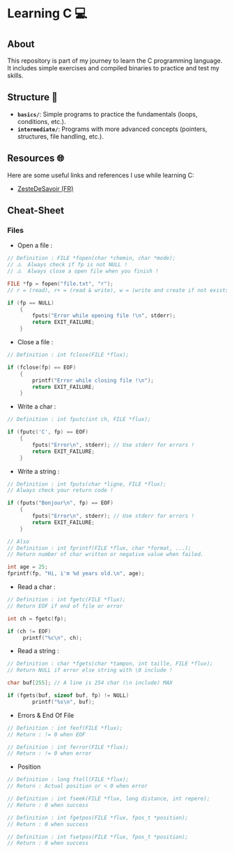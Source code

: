 # Learning C 💻

## About  
This repository is part of my journey to learn the C programming language.
It includes simple exercises and compiled binaries to practice and test my skills.

## Structure 📂  
- **`basics/`**: Simple programs to practice the fundamentals (loops, conditions, etc.).
- **`intermediate/`**: Programs with more advanced concepts (pointers, structures, file handling, etc.).

## Resources 🌐  
Here are some useful links and references I use while learning C: 
- [ZesteDeSavoir (FR)](https://zestedesavoir.com/tutoriels/755/le-langage-c-1/)

## Cheat-Sheet

### Files

- Open a file :
```c
// Definition : FILE *fopen(char *chemin, char *mode);
// ⚠️  Always check if fp is not NULL !
// ⚠️  Always close a open file when you finish !

FILE *fp = fopen("file.txt", "r");
// r = (read), r+ = (read & write), w = (write and create if not exists), w+ = (read and write, create if not exists), a = (add), a+ = (read and add at the end of the file)

if (fp == NULL)
    {
        fputs("Error while opening file !\n", stderr);
        return EXIT_FAILURE;
    }
```

- Close a file : 
```c
// Definition : int fclose(FILE *flux);

if (fclose(fp) == EOF)
    {
        printf("Error while closing file !\n");
        return EXIT_FAILURE;        
    }
```

- Write a char : 
```c
// Definition : int fputc(int ch, FILE *flux);

if (fputc('C', fp) == EOF)
    {
        fputs("Error\n", stderr); // Use stderr for errors !
        return EXIT_FAILURE;
    }
```

- Write a string :
```c
// Definition : int fputs(char *ligne, FILE *flux);
// Always check your return code !

if (fputs("Bonjour\n", fp) == EOF)
    {
        fputs("Error\n", stderr); // Use stderr for errors !
        return EXIT_FAILURE;
    }

// Also 
// Definition : int fprintf(FILE *flux, char *format, ...);
// Return number of char written or negative value when failed.

int age = 25;
fprintf(fp, "Hi, i'm %d years old.\n", age);
```

- Read a char : 
```c
// Definition : int fgetc(FILE *flux);
// Return EOF if end of file or error

int ch = fgetc(fp);

if (ch != EOF)
     printf("%c\n", ch);
```

- Read a string : 
```c
// Definition : char *fgets(char *tampon, int taille, FILE *flux);
// Return NULL if error else string with \0 include !

char buf[255]; // A line is 254 char (\n include) MAX

if (fgets(buf, sizeof buf, fp) != NULL)
        printf("%s\n", buf);
```

- Errors & End Of File
```c
// Definition : int feof(FILE *flux);
// Return : != 0 when EOF

// Definition : int ferror(FILE *flux);
// Return : != 0 when error
```

- Position
```c
// Definition : long ftell(FILE *flux);
// Return : Actual position or < 0 when error

// Definition : int fseek(FILE *flux, long distance, int repere);
// Return : 0 when success

// Definition : int fgetpos(FILE *flux, fpos_t *position);
// Return : 0 when success

// Definition : int fsetpos(FILE *flux, fpos_t *position);
// Return : 0 when success
```
